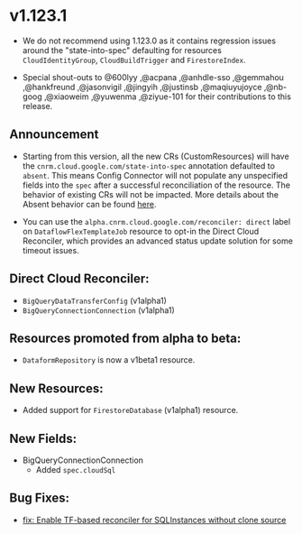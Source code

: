 # v1.123.1

* We do not recommend using 1.123.0 as it contains regression issues around the "state-into-spec" defaulting for resources `CloudIdentityGroup`, `CloudBuildTrigger` and `FirestoreIndex`.

* Special shout-outs to @600lyy ,@acpana ,@anhdle-sso ,@gemmahou ,@hankfreund ,@jasonvigil ,@jingyih ,@justinsb ,@maqiuyujoyce ,@nb-goog ,@xiaoweim ,@yuwenma ,@ziyue-101 for their contributions to this release.

## Announcement

* Starting from this version, all the new CRs (CustomResources) will have the `cnrm.cloud.google.com/state-into-spec`
  annotation defaulted to `absent`. This means Config Connector will not populate any unspecified fields into the
  `spec` after a successful reconciliation of the resource. The behavior of existing CRs will not be impacted. More
  details about the Absent behavior can be found
  [here](https://cloud.google.com/config-connector/docs/concepts/ignore-unspecified-fields#absent).

* You can use the `alpha.cnrm.cloud.google.com/reconciler: direct` label on `DataflowFlexTemplateJob` resource to opt-in
the Direct Cloud Reconciler, which provides an advanced status update solution for some timeout issues.


## Direct Cloud Reconciler:

* `BigQueryDataTransferConfig` (v1alpha1)
* `BigQueryConnectionConnection` (v1alpha1)

## Resources promoted from alpha to beta:

* `DataformRepository` is now a v1beta1 resource.

## New Resources:

* Added support for `FirestoreDatabase` (v1alpha1) resource.

## New Fields:

* BigQueryConnectionConnection
  * Added `spec.cloudSql`

## Bug Fixes:

* [fix: Enable TF-based reconciler for SQLInstances without clone source](https://github.com/GoogleCloudPlatform/k8s-config-connector/pull/2731)
